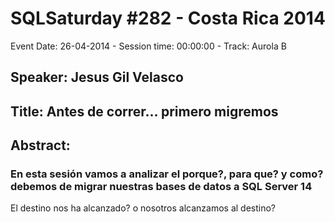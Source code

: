 # SQLSaturday #282 - Costa Rica 2014
Event Date: 26-04-2014 - Session time: 00:00:00 - Track: Aurola B
## Speaker: Jesus Gil Velasco
## Title: Antes de correr... primero migremos
## Abstract:
### En esta sesión vamos a analizar el porque?, para que? y como? debemos de migrar nuestras bases de datos a SQL Server 14
El destino nos ha alcanzado? o nosotros alcanzamos al destino?
